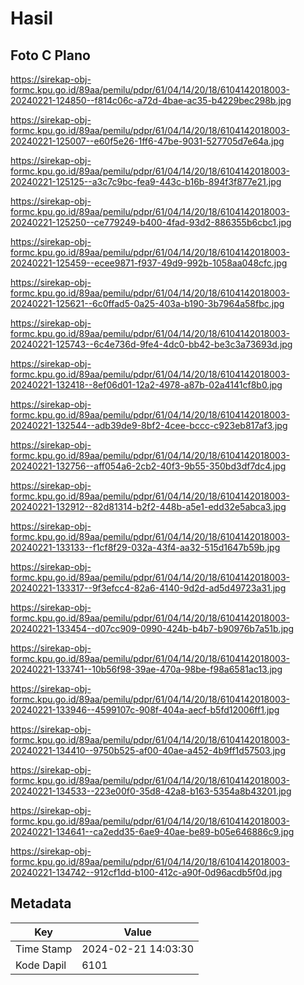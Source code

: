 # Hasil

## Foto C Plano

https://sirekap-obj-formc.kpu.go.id/89aa/pemilu/pdpr/61/04/14/20/18/6104142018003-20240221-124850--f814c06c-a72d-4bae-ac35-b4229bec298b.jpg

https://sirekap-obj-formc.kpu.go.id/89aa/pemilu/pdpr/61/04/14/20/18/6104142018003-20240221-125007--e60f5e26-1ff6-47be-9031-527705d7e64a.jpg

https://sirekap-obj-formc.kpu.go.id/89aa/pemilu/pdpr/61/04/14/20/18/6104142018003-20240221-125125--a3c7c9bc-fea9-443c-b16b-894f3f877e21.jpg

https://sirekap-obj-formc.kpu.go.id/89aa/pemilu/pdpr/61/04/14/20/18/6104142018003-20240221-125250--ce779249-b400-4fad-93d2-886355b6cbc1.jpg

https://sirekap-obj-formc.kpu.go.id/89aa/pemilu/pdpr/61/04/14/20/18/6104142018003-20240221-125459--ecee9871-f937-49d9-992b-1058aa048cfc.jpg

https://sirekap-obj-formc.kpu.go.id/89aa/pemilu/pdpr/61/04/14/20/18/6104142018003-20240221-125621--6c0ffad5-0a25-403a-b190-3b7964a58fbc.jpg

https://sirekap-obj-formc.kpu.go.id/89aa/pemilu/pdpr/61/04/14/20/18/6104142018003-20240221-125743--6c4e736d-9fe4-4dc0-bb42-be3c3a73693d.jpg

https://sirekap-obj-formc.kpu.go.id/89aa/pemilu/pdpr/61/04/14/20/18/6104142018003-20240221-132418--8ef06d01-12a2-4978-a87b-02a4141cf8b0.jpg

https://sirekap-obj-formc.kpu.go.id/89aa/pemilu/pdpr/61/04/14/20/18/6104142018003-20240221-132544--adb39de9-8bf2-4cee-bccc-c923eb817af3.jpg

https://sirekap-obj-formc.kpu.go.id/89aa/pemilu/pdpr/61/04/14/20/18/6104142018003-20240221-132756--aff054a6-2cb2-40f3-9b55-350bd3df7dc4.jpg

https://sirekap-obj-formc.kpu.go.id/89aa/pemilu/pdpr/61/04/14/20/18/6104142018003-20240221-132912--82d81314-b2f2-448b-a5e1-edd32e5abca3.jpg

https://sirekap-obj-formc.kpu.go.id/89aa/pemilu/pdpr/61/04/14/20/18/6104142018003-20240221-133133--f1cf8f29-032a-43f4-aa32-515d1647b59b.jpg

https://sirekap-obj-formc.kpu.go.id/89aa/pemilu/pdpr/61/04/14/20/18/6104142018003-20240221-133317--9f3efcc4-82a6-4140-9d2d-ad5d49723a31.jpg

https://sirekap-obj-formc.kpu.go.id/89aa/pemilu/pdpr/61/04/14/20/18/6104142018003-20240221-133454--d07cc909-0990-424b-b4b7-b90976b7a51b.jpg

https://sirekap-obj-formc.kpu.go.id/89aa/pemilu/pdpr/61/04/14/20/18/6104142018003-20240221-133741--10b56f98-39ae-470a-98be-f98a6581ac13.jpg

https://sirekap-obj-formc.kpu.go.id/89aa/pemilu/pdpr/61/04/14/20/18/6104142018003-20240221-133946--4599107c-908f-404a-aecf-b5fd12006ff1.jpg

https://sirekap-obj-formc.kpu.go.id/89aa/pemilu/pdpr/61/04/14/20/18/6104142018003-20240221-134410--9750b525-af00-40ae-a452-4b9ff1d57503.jpg

https://sirekap-obj-formc.kpu.go.id/89aa/pemilu/pdpr/61/04/14/20/18/6104142018003-20240221-134533--223e00f0-35d8-42a8-b163-5354a8b43201.jpg

https://sirekap-obj-formc.kpu.go.id/89aa/pemilu/pdpr/61/04/14/20/18/6104142018003-20240221-134641--ca2edd35-6ae9-40ae-be89-b05e646886c9.jpg

https://sirekap-obj-formc.kpu.go.id/89aa/pemilu/pdpr/61/04/14/20/18/6104142018003-20240221-134742--912cf1dd-b100-412c-a90f-0d96acdb5f0d.jpg


## Metadata

| Key        | Value               |
| ---------- | ------------------- |
| Time Stamp | 2024-02-21 14:03:30 |
| Kode Dapil | 6101                |



